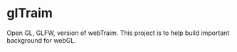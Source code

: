 # glTraim
Open GL, GLFW, version of webTraim. This project is to help build important background for webGL.
